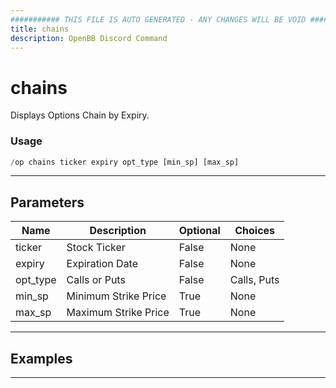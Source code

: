 ```yaml
---
########### THIS FILE IS AUTO GENERATED - ANY CHANGES WILL BE VOID ###########
title: chains
description: OpenBB Discord Command
---
```


# chains

Displays Options Chain by Expiry.

### Usage

```python wordwrap
/op chains ticker expiry opt_type [min_sp] [max_sp]
```

---

## Parameters

| Name | Description | Optional | Choices |
| ---- | ----------- | -------- | ------- |
| ticker | Stock Ticker | False | None |
| expiry | Expiration Date | False | None |
| opt_type | Calls or Puts | False | Calls, Puts |
| min_sp | Minimum Strike Price | True | None |
| max_sp | Maximum Strike Price | True | None |


---

## Examples


---
